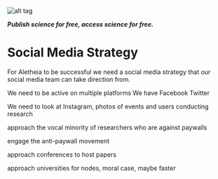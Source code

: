 ![alt tag](https://cloud.githubusercontent.com/assets/24201238/24583976/ced4c43e-179f-11e7-9c40-c0988c346f55.png)

_**Publish science for free, access science for free.**_

# Social Media Strategy

For Aletheia to be successful we need a social media strategy that our social media team can take direction from.

We need to be active on multiple platforms
We have
Facebook
Twitter

We need to look at
Instagram, photos of events and users conducting research

approach the vocal minority of researchers who are against paywalls

engage the anti-paywall movement

approach conferences to host papers

approach universities for nodes, moral case, maybe faster
